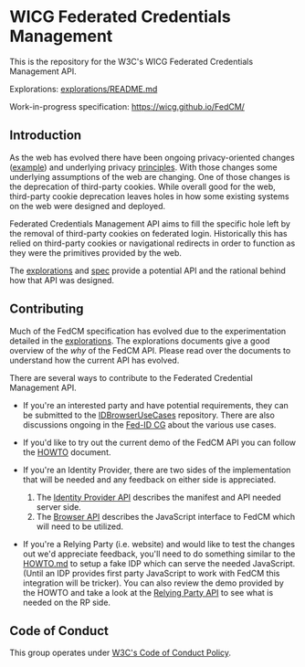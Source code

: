 # WICG Federated Credentials Management

This is the repository for the W3C's WICG Federated Credentials Management API.

Explorations: [explorations/README.md](explorations/README.md)

Work-in-progress specification: <https://wicg.github.io/FedCM/>


## Introduction

As the web has evolved there have been ongoing privacy-oriented changes
([example](https://blog.chromium.org/2020/01/building-more-private-web-path-towards.html)) and underlying privacy
[principles](https://github.com/michaelkleber/privacy-model). With those
changes some underlying assumptions of the web are changing. One of those
changes is the deprecation of third-party cookies. While overall good for the
web, third-party cookie deprecation leaves holes in how some existing systems
on the web were designed and deployed.

Federated Credentials Management API aims to fill the specific hole left by
the removal of third-party cookies on federated login. Historically this has
relied on third-party cookies or navigational redirects in order to function
as they were the primitives provided by the web.

The [explorations](explorations/README.md) and [spec](https://wicg.github.io/FedCM)
provide a potential API and the rational behind how that API was designed.


## Contributing

Much of the FedCM specification has evolved due to the experimentation detailed
in the [explorations](explorations/README.md). The explorations documents give a good
overview of the _why_ of the FedCM API. Please read over the documents to
understand how the current API has evolved.

There are several ways to contribute to the Federated Credential Management API.

 * If you're an interested party and have potential requirements, they can be
   submitted to the [IDBrowserUseCases](https://github.com/IDBrowserUseCases/docs)
   repository. There are also discussions ongoing in the
   [Fed-ID CG](https://www.w3.org/community/fed-id/) about the various use cases.

 * If you'd like to try out the current demo of the FedCM API you can follow the
   [HOWTO](explorations/HOWTO.md) document.

 * If you're an Identity Provider, there are two sides of the implementation that
   will be needed and any feedback on either side is appreciated.

   1. The [Identity Provider API](https://wicg.github.io/FedCM/#idp-api) describes
      the manifest and API needed server side.
   2. The [Browser API](https://wicg.github.io/FedCM/#API) describes the JavaScript
      interface to FedCM which will need to be utilized.

 * If you're a Relying Party (i.e. website) and would like to test the changes out
   we'd appreciate feedback, you'll need to do something similar to the
   [HOWTO.md](explorations/HOWTO.md) to setup a fake IDP which can serve the needed
   JavaScript. (Until an IDP provides first party JavaScript to work with FedCM
   this integration will be tricker). You can also review the demo provided by the
   HOWTO and take a look at the
   [Relying Party API](https://wicg.github.io/FedCM/#rp-api) to see what is needed
   on the RP side.


## Code of Conduct

This group operates under [W3C's Code of Conduct Policy](http://www.w3.org/Consortium/cepc/).
